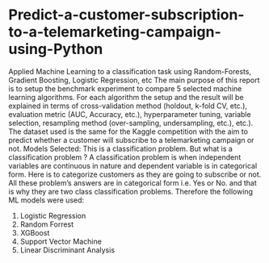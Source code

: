 # Predict-a-customer-subscription-to-a-telemarketing-campaign-using-Python
Applied Machine Learning to a classification task using Random-Forests, Gradient Boosting, Logistic Regression, etc
The main purpose of this report is to setup the benchmark experiment to compare 5 selected
machine learning algorithms. For each algorithm the setup and the result will be explained in
terms of cross-validation method (holdout, k-fold CV, etc.), evaluation metric (AUC, Accuracy,
etc.), hyperparameter tuning, variable selection, resampling method (over-sampling,
undersampling, etc.), etc.).
The dataset used is the same for the Kaggle competition with the aim to predict whether a
customer will subscribe to a telemarketing campaign or not.
Models Selected:
This is a classification problem. But what is a classification problem ?
A classification problem is when independent variables are continuous in nature and dependent
variable is in categorical form. Here is to categorize customers as they are going to subscribe or
not. All these problem’s answers are in categorical form i.e. Yes or No. and that is why they are
two class classification problems.
Therefore the following ML models were used:
1. Logistic Regression
2. Random Forrest
3. XGBoost
4. Support Vector Machine
5. Linear Discriminant Analysis
